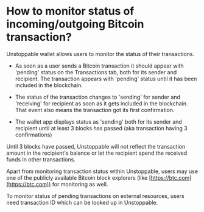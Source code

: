 # How to monitor status of incoming/outgoing Bitcoin transaction?

Unstoppable wallet allows users to monitor the status of their transactions.

- As soon as a user sends a Bitcoin transaction it should appear with 'pending' status on the Transactions tab, both for its sender and recipient. The transaction appears with 'pending' status until it has been included in the blockchain.
  
- The status of the transaction changes to 'sending' for sender and 'receiving' for recipient as soon as it gets included in the blockchain. That event also means the transaction got its first confirmation.
  
- The wallet app displays status as 'sending' both for its sender and recipient until at least 3 blocks has passed (aka transaction having 3 confirmations)

Until 3 blocks have passed, Unstoppable will not reflect the transaction amount in the recipient's balance or let the recipient spend the received funds in other transactions.

Apart from monitoring transaction status within Unstoppable, users may use one of the publicly available Bitcoin block explorers (like [https://btc.com](https://btc.com)) for monitoring as well. 

To monitor status of pending transactions on external resources, users need transaction ID which can be looked up in Unstoppable.
